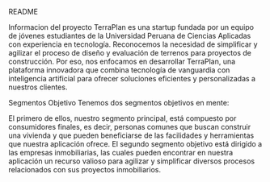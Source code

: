 README

Informacion del proyecto
TerraPlan es una startup fundada por un equipo de jóvenes estudiantes de la Universidad Peruana de 
Ciencias Aplicadas con experiencia en tecnología. Reconocemos la necesidad de simplificar y agilizar 
el proceso de diseño y evaluación de terrenos para proyectos de construcción. Por eso, nos enfocamos 
en desarrollar TerraPlan, una plataforma innovadora que combina tecnología de vanguardia con inteligencia 
artificial para ofrecer soluciones eficientes y personalizadas a nuestros clientes.

Segmentos Objetivo
Tenemos dos segmentos objetivos en mente:

El primero de ellos, nuestro segmento principal, está compuesto por consumidores finales, es decir, personas comunes que buscan 
construir una vivienda y que pueden beneficiarse de las facilidades y herramientas que nuestra aplicación ofrece.
El segundo segmento objetivo está dirigido a las empresas inmobiliarias, las cuales pueden encontrar en nuestra aplicación un 
recurso valioso para agilizar y simplificar diversos procesos relacionados con sus proyectos inmobiliarios.
